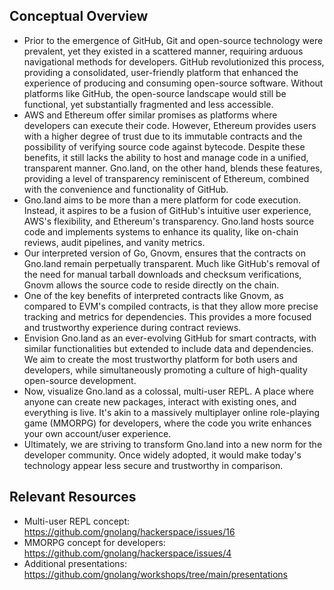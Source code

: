 ## Conceptual Overview
- Prior to the emergence of GitHub, Git and open-source technology were prevalent, yet they existed in a scattered manner, requiring arduous navigational methods for developers. GitHub revolutionized this process, providing a consolidated, user-friendly platform that enhanced the experience of producing and consuming open-source software. Without platforms like GitHub, the open-source landscape would still be functional, yet substantially fragmented and less accessible.
- AWS and Ethereum offer similar promises as platforms where developers can execute their code. However, Ethereum provides users with a higher degree of trust due to its immutable contracts and the possibility of verifying source code against bytecode. Despite these benefits, it still lacks the ability to host and manage code in a unified, transparent manner. Gno.land, on the other hand, blends these features, providing a level of transparency reminiscent of Ethereum, combined with the convenience and functionality of GitHub.
- Gno.land aims to be more than a mere platform for code execution. Instead, it aspires to be a fusion of GitHub's intuitive user experience, AWS's flexibility, and Ethereum's transparency. Gno.land hosts source code and implements systems to enhance its quality, like on-chain reviews, audit pipelines, and vanity metrics. 
- Our interpreted version of Go, Gnovm, ensures that the contracts on Gno.land remain perpetually transparent. Much like GitHub's removal of the need for manual tarball downloads and checksum verifications, Gnovm allows the source code to reside directly on the chain.
- One of the key benefits of interpreted contracts like Gnovm, as compared to EVM's compiled contracts, is that they allow more precise tracking and metrics for dependencies. This provides a more focused and trustworthy experience during contract reviews.
- Envision Gno.land as an ever-evolving GitHub for smart contracts, with similar functionalities but extended to include data and dependencies. We aim to create the most trustworthy platform for both users and developers, while simultaneously promoting a culture of high-quality open-source development.
- Now, visualize Gno.land as a colossal, multi-user REPL. A place where anyone can create new packages, interact with existing ones, and everything is live. It's akin to a massively multiplayer online role-playing game (MMORPG) for developers, where the code you write enhances your own account/user experience.
- Ultimately, we are striving to transform Gno.land into a new norm for the developer community. Once widely adopted, it would make today's technology appear less secure and trustworthy in comparison.

## Relevant Resources
- Multi-user REPL concept: https://github.com/gnolang/hackerspace/issues/16
- MMORPG concept for developers: https://github.com/gnolang/hackerspace/issues/4
- Additional presentations: https://github.com/gnolang/workshops/tree/main/presentations

